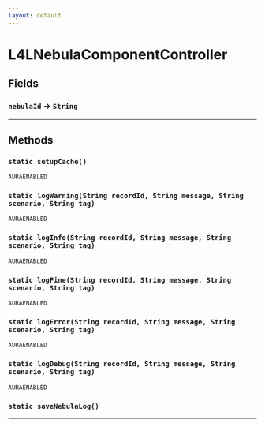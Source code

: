 ```yaml
---
layout: default
---
```


# L4LNebulaComponentController

## Fields

### `nebulaId` → `String`

---

## Methods

### `static setupCache()`

`AURAENABLED`

### `static logWarning(String recordId, String message, String scenario, String tag)`

`AURAENABLED`

### `static logInfo(String recordId, String message, String scenario, String tag)`

`AURAENABLED`

### `static logFine(String recordId, String message, String scenario, String tag)`

`AURAENABLED`

### `static logError(String recordId, String message, String scenario, String tag)`

`AURAENABLED`

### `static logDebug(String recordId, String message, String scenario, String tag)`

`AURAENABLED`

### `static saveNebulaLog()`

---
